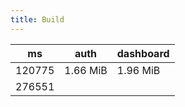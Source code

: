 ```yaml
---
title: Build
---
```


| ms     | auth     | dashboard |
| ------ | -------- | --------- |
| 120775 | 1.66 MiB | 1.96 MiB  |
| 276551 |

